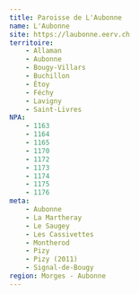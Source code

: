 ```yaml
---
title: Paroisse de L'Aubonne
name: L'Aubonne
site: https://laubonne.eerv.ch
territoire:
    - Allaman
    - Aubonne
    - Bougy-Villars
    - Buchillon
    - Étoy
    - Féchy
    - Lavigny
    - Saint-Livres
NPA:
    - 1163
    - 1164
    - 1165
    - 1170
    - 1172
    - 1173
    - 1174
    - 1175
    - 1176
meta:
    - Aubonne
    - La Martheray
    - Le Saugey
    - Les Cassivettes
    - Montherod
    - Pizy
    - Pizy (2011)
    - Signal-de-Bougy
region: Morges - Aubonne
---
```

